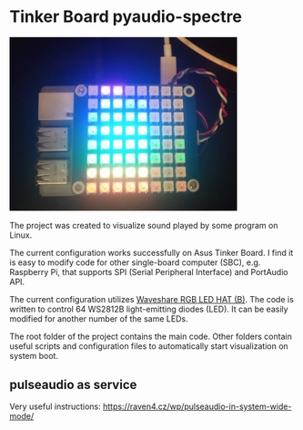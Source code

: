 # Tinker Board pyaudio-spectre

<img src="https://github.com/damevanderjahr/tinkerboard-pyaudio-spectre/blob/master/img/IMG_20200911_215053.jpg?raw=true" width="400">

The project was created to visualize sound played by some program on Linux.

The current configuration works successfully on Asus Tinker Board. I find it is easy to modify code for other single-board computer (SBC), e.g. Raspberry Pi, that supports SPI (Serial Peripheral Interface) and PortAudio API.

The current configuration utilizes [Waveshare RGB LED HAT (B)](https://www.waveshare.com/product/raspberry-pi/hats/led-buttons/rgb-led-hat-b.htm). The code is written to control 64 WS2812B light-emitting diodes (LED). It can be easily modified for another number of the same LEDs.

The root folder of the project contains the main code. Other folders contain useful scripts and configuration files to automatically start visualization on system boot.

## pulseaudio as service
Very useful instructions: https://raven4.cz/wp/pulseaudio-in-system-wide-mode/
